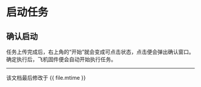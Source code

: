 # 启动任务

## 确认启动

任务上传完成后，右上角的“开始”就会变成可点击状态，点击便会弹出确认窗口。确定执行后，飞机固件便会自动开始执行任务。

---

该文档最后修改于 {{ file.mtime }}
